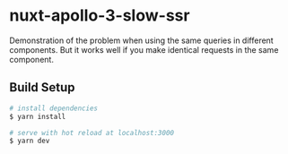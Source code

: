 # nuxt-apollo-3-slow-ssr

Demonstration of the problem when using the same queries in different components. But it works well if you make identical requests in the same component.

## Build Setup

```bash
# install dependencies
$ yarn install

# serve with hot reload at localhost:3000
$ yarn dev
```
